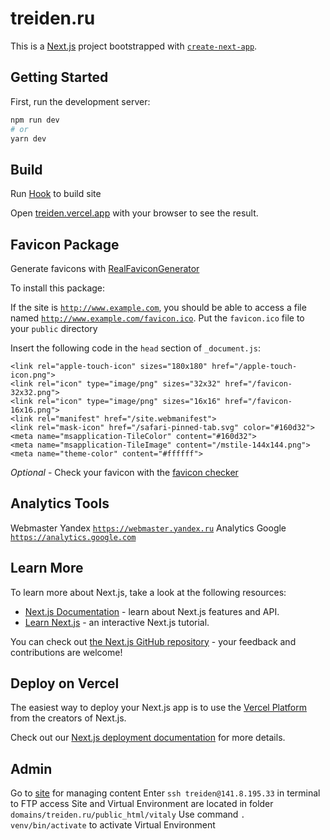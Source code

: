 
# treiden.ru

This is a [Next.js](https://nextjs.org/) project bootstrapped with [`create-next-app`](https://github.com/vercel/next.js/tree/canary/packages/create-next-app).

## Getting Started

First, run the development server:

```bash
npm run dev
# or
yarn dev
```

## Build

Run [Hook](https://api.vercel.com/v1/integrations/deploy/prj_CPUg9my2RLOhxXSS7Dssz1rrEDPa/yMXYOKXUYC) to build site

Open [treiden.vercel.app](http://treiden.vercel.app) with your browser to see the result.


## Favicon Package

Generate favicons with [RealFaviconGenerator](https://realfavicongenerator.net/)

To install this package:

If the site is <code>http://www.example.com</code>, you should be able to access a file named <code>http://www.example.com/favicon.ico</code>.
Put the `favicon.ico` file to your `public` directory

Insert the following code in the `head` section of `_document.js`:

    <link rel="apple-touch-icon" sizes="180x180" href="/apple-touch-icon.png">
    <link rel="icon" type="image/png" sizes="32x32" href="/favicon-32x32.png">
    <link rel="icon" type="image/png" sizes="16x16" href="/favicon-16x16.png">
    <link rel="manifest" href="/site.webmanifest">
    <link rel="mask-icon" href="/safari-pinned-tab.svg" color="#160d32">
    <meta name="msapplication-TileColor" content="#160d32">
    <meta name="msapplication-TileImage" content="/mstile-144x144.png">
    <meta name="theme-color" content="#ffffff">

*Optional* - Check your favicon with the [favicon checker](https://realfavicongenerator.net/favicon_checker)


## Analytics Tools

Webmaster Yandex <code>https://webmaster.yandex.ru</code>
Analytics Google <code>https://analytics.google.com</code>


## Learn More

To learn more about Next.js, take a look at the following resources:

- [Next.js Documentation](https://nextjs.org/docs) - learn about Next.js features and API.
- [Learn Next.js](https://nextjs.org/learn) - an interactive Next.js tutorial.

You can check out [the Next.js GitHub repository](https://github.com/vercel/next.js/) - your feedback and contributions are welcome!


## Deploy on Vercel

The easiest way to deploy your Next.js app is to use the [Vercel Platform](https://vercel.com/new?utm_medium=default-template&filter=next.js&utm_source=create-next-app&utm_campaign=create-next-app-readme) from the creators of Next.js.

Check out our [Next.js deployment documentation](https://nextjs.org/docs/deployment) for more details.


## Admin

Go to [site](vitaly.treiden.ru/admin) for managing content
Enter `ssh treiden@141.8.195.33` in terminal to FTP access
Site and Virtual Environment are located in folder `domains/treiden.ru/public_html/vitaly`
Use command `. venv/bin/activate` to activate Virtual Environment
